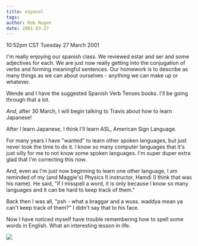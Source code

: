 ```yaml
---
title: espanol
tags: 
author: Rob Nugen
date: 2001-03-27
---
```


<title>languages</title>
<p class=date>10:52pm CST Tuesday 27 March 2001</p>

<p>I'm really enjoying our spanish class.  We reviewed estar and ser
and some adjectives for each.  We are just now really getting into the
conjugation of verbs and forming meaningful sentences.  Our homework
is to describe as many things as we can about ourselves - anything we
can make up or whatever.</p>

<p>Wende and I have the suggested Spanish Verb Tenses books.  I'll be
going through that a lot.</p>

<p><em>And</em>, after 30 March, I will begin talking to Travis about
how to learn Japanese!</p>

<p>After I learn Japanese, I think I'll learn ASL, American Sign
Language.</p>

<p>For many years I have "wanted" to learn other spoken languages, but
just never took the time to do it.  I know so many computer languages
that it's just silly for me to not know some spoken languages.  I'm
super duper extra glad that I'm correcting this now.</p>

<p>And, even as I'm just now beginning to learn one other language, I
am reminded of my (and Maggie's) Physics II instructor, Hamdi (I think
that was his name).  He said, "if I misspell a word, it is only
because I know so many languages and it can be hard to keep track of
them."</p>

<p>Back then I was all, "psh - what a braggar and a wuss. waddya mean
ya can't keep track of them?"  I didn't say that to his face.</p>

<p>Now I have noticed myself have trouble remembering how to spell
some words in English.  What an interesting lesson in life.</p>

<p><img src='/images/rob/wL-ROB.gif'/></p>


